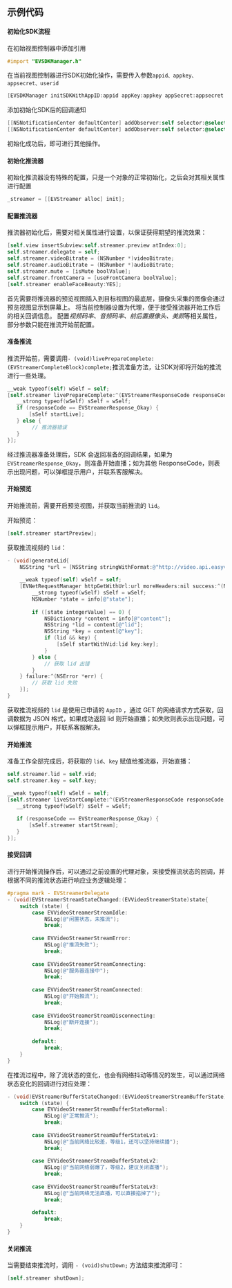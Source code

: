 ## 示例代码
#### 初始化SDK流程
在初始视图控制器中添加引用

```objective-c
#import "EVSDKManager.h"
```

在当前视图控制器进行SDK初始化操作，需要传入参数`appid、appkey、appsecret、userid`

```objective-c
[EVSDKManager initSDKWithAppID:appid appKey:appkey appSecret:appsecret userID:userid];
```

添加初始化SDK后的回调通知

```objective-c
[[NSNotificationCenter defaultCenter] addObserver:self selector:@selector(initSDKError:) name:EVSDKInitErrorNotification object:nil];
[[NSNotificationCenter defaultCenter] addObserver:self selector:@selector(initSDKSuccess) name:EVSDKInitSuccessNotification object:nil];
```

初始化成功后，即可进行其他操作。

#### 初始化推流器
初始化推流器没有特殊的配置，只是一个对象的正常初始化，之后会对其相关属性进行配置

```objective-c
_streamer = [[EVStreamer alloc] init];
```

#### 配置推流器
推流器初始化后，需要对相关属性进行设置，以保证获得期望的推流效果：

```objective-c
[self.view insertSubview:self.streamer.preview atIndex:0];
self.streamer.delegate = self;
self.streamer.videoBitrate = (NSNumber *)videoBitrate;
self.streamer.audioBitrate = (NSNumber *)audioBitrate;
self.streamer.mute = [isMute boolValue];
self.streamer.frontCamera = [useFrontCamera boolValue];
[self.streamer enableFaceBeauty:YES];
```

首先需要将推流器的预览视图插入到目标视图的最底层，摄像头采集的图像会通过预览视图显示到屏幕上。
将当前控制器设置为代理，便于接受推流器开始工作后的相关回调信息。
配置*视频码率、音频码率、前后置摄像头、美颜*等相关属性，部分参数只能在推流开始前配置。

#### 准备推流
推流开始前，需要调用`- (void)livePrepareComplete:(EVStreamerCompleteBlock)complete;`推流准备方法，让SDK对即将开始的推流进行一些处理。

```objective-c
__weak typeof(self) wSelf = self;
[self.streamer livePrepareComplete:^(EVStreamerResponseCode responseCode, NSDictionary *result, NSError *err) {
   __strong typeof(wSelf) sSelf = wSelf;
   if (responseCode == EVStreamerResponse_Okay) {
       [sSelf startLive];
   } else {
        // 推流器错误
   }
}];
```

经过推流器准备处理后，SDK 会返回准备的回调结果，如果为`EVStreamerResponse_Okay`，则准备开始直播；如为其他 ResponseCode，则表示出现问题，可以弹框提示用户，并联系客服解决。

#### 开始预览
开始推流前，需要开启预览视图，并获取当前推流的 `lid`。

开始预览：

```objective-c
[self.streamer startPreview];

```

获取推流视频的 `lid`：

```objective-c
- (void)generateLid{
    NSString *url = [NSString stringWithFormat:@"http://video.api.easyvaas.com/genstream?appid=%@", [EVSDKManager appID]];
    
    __weak typeof(self) wSelf = self;
    [EVNetRequestManager httpGetWithUrl:url moreHeaders:nil success:^(NSDictionary *info) {
        __strong typeof(wSelf) sSelf = wSelf;
        NSNumber *state = info[@"state"];
        
        if ([state integerValue] == 0) {
            NSDictionary *content = info[@"content"];
            NSString *lid = content[@"lid"];
            NSString *key = content[@"key"];
            if (lid && key) {
                [sSelf startWithVid:lid key:key];
            }
        } else {
            // 获取 lid 出错
        }
    } failure:^(NSError *err) {
        // 获取 lid 失败
    }];
}
```

获取推流视频的 `lid` 是使用已申请的 `AppID` ，通过 GET 的网络请求方式获取，回调数据为 JSON 格式，如果成功返回 lid 则开始直播；如失败则表示出现问题，可以弹框提示用户，并联系客服解决。

#### 开始推流
准备工作全部完成后，将获取的 `lid`、`key` 赋值给推流器，开始直播：

```objective-c
self.streamer.lid = self.vid;
self.streamer.key = self.key;

__weak typeof(self) wSelf = self;
[self.streamer liveStartComplete:^(EVStreamerResponseCode responseCode, NSDictionary *result, NSError *err) {
   __strong typeof(wSelf) sSelf = wSelf;
   
   if (responseCode == EVStreamerResponse_Okay) {
       [sSelf.streamer startStream];
   }
}];
```

#### 接受回调
进行开始推流操作后，可以通过之前设置的代理对象，来接受推流状态的回调，并根据不同的推流状态进行响应业务逻辑处理：

```objective-c
#pragma mark - EVStreamerDelegate
- (void)EVStreamerStreamStateChanged:(EVVideoStreamerState)state{
    switch (state) {
        case EVVideoStreamerStreamIdle:
            NSLog(@"闲置状态，未推流");
            break;
            
        case EVVideoStreamerStreamError:
            NSLog(@"推流失败");
            break;
            
        case EVVideoStreamerStreamConnecting:
            NSLog(@"服务器连接中");
            break;
            
        case EVVideoStreamerStreamConnected:
            NSLog(@"开始推流");
            break;
            
        case EVVideoStreamerStreamDisconnecting:
            NSLog(@"断开连接");
            break;
            
        default:
            break;
    }
}
```

在推流过程中，除了流状态的变化，也会有网络抖动等情况的发生，可以通过网络状态变化的回调进行对应处理：

```objective-c
- (void)EVStreamerBufferStateChanged:(EVVideoStreamerStreamBufferState)state{
    switch (state) {
        case EVVideoStreamerStreamBufferStateNormal:
            NSLog(@"正常推流");
            break;
            
        case EVVideoStreamerStreamBufferStateLv1:
            NSLog(@"当前网络比较差，等级1，还可以坚持继续播");
            break;
            
        case EVVideoStreamerStreamBufferStateLv2:
            NSLog(@"当前网络弱爆了，等级2，建议关闭直播");
            break;
            
        case EVVideoStreamerStreamBufferStateLv3:
            NSLog(@"当前网络无法直播，可以直接掐掉了");
            break;
            
        default:
            break;
    }
}
```

#### 关闭推流
当需要结束推流时，调用 `- (void)shutDown;` 方法结束推流即可：

```objective-c
[self.streamer shutDown];
```

